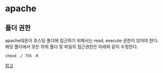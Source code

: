 apache
======


## 폴더 권한
apache데몬이 호스팅 폴더에 접근하기 위해서는 read, execute 권한이 있어야 한다.
해당 폴더에서 모든 하위 폴더 및 파일의 접근권한은 아래와 같이 수정한다.

```
chmod ./ 755 -R
```

[참고](http://adnoctum.tistory.com/473)
